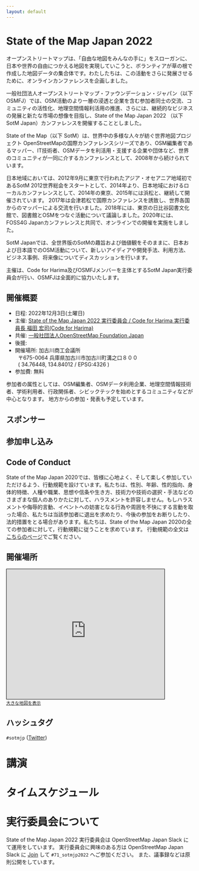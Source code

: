 ```yaml
---
layout: default
---
```


# State of the Map Japan 2022

オープンストリートマップは、「自由な地図をみんなの手に」をスローガンに、日本や世界の自由につかえる地図を実現していこうと、ボランティアが草の根で作成した地図データの集合体です。わたしたちは、この活動をさらに発展させるために、オンラインカンファレンスを企画しました。

一般社団法人オープンストリートマップ・ファウンデーション・ジャパン（以下OSMFJ）では、OSM活動のより一層の浸透と企業を含む参加者同士の交流、コミュニティの活性化、地理空間情報利活用の推進、さらには、継続的なビジネスの発展と新たな市場の想像を目指し、State of the Map Japan 2022 （以下SotM Japan）カンファレンスを開催することとしました。

State of the Map（以下 SotM）は、世界中の多様な人々が紡ぐ世界地図プロジェクト OpenStreetMapの国際カンファレンスシリーズであり、OSM編集者であるマッパー、IT技術者、OSMデータを利活用・支援する企業や団体など、世界のコミュニティが一同に介するカンファレンスとして、2008年から続けられています。

日本地域においては、2012年9月に東京で行われたアジア・オセアニア地域初であるSotM 2012世界総会をスタートとして、2014年より、日本地域におけるローカルカンファレンスとして、2014年の東京、2015年には浜松と、継続して開催されています。
2017年は会津若松で国際カンファレンスを誘致し、世界各国からのマッパーによる交流を行いました。2018年には、東京の日比谷図書文化館で、図書館とOSMをつなぐ活動について議論しました。2020年には、FOSS4G Japanカンファレンスと共同で、オンラインでの開催を実施をしました。

SotM Japanでは、全世界版のSotMの趣旨および価値観をそのままに、日本および日本語でのOSM活動について、新しいアイディアや開発手法、利用方法、ビジネス事例、将来像についてディスカッションを行います。

主催は、Code for Harima及びOSMFJメンバーを主体とするSotM Japan実行委員会が行い、OSMFJは全面的に協力いたします。

## 開催概要

- 日程: 2022年12月3日(土曜日)
- 主催: [State of the Map Japan 2022 実行委員会 / Code for Harima 実行委員長 福田 宏司(Code for Harima)](#実行委員会について)
- 共催: [一般社団法人OpenStreetMap Foundation Japan](https://osmf.jp/)
- 後援: 
- 開催場所: 加古川商工会議所<br>
&nbsp;&nbsp;〒675-0064 兵庫県加古川市加古川町溝之口８００<br>
&nbsp;&nbsp;( 34.76448, 134.84012 / EPSG:4326 )
- 参加費: 無料

参加者の属性としては、OSM編集者、OSMデータ利用企業、地理空間情報技術者、学術利用者、行政関係者、シビックテックを始めとするコミュニティなどが中心となります。
地方からの参加・発表も予定しています。

## スポンサー

## 参加申し込み

## Code of Conduct

State of the Map Japan 2020では、皆様に心地よく、そして楽しく参加していただけるよう、行動規範を設けています。私たちは、性別、年齢、性的指向、身体的特徴、人種や職業、思想や信条や生き方、技術力や技術の選択・手法などのさまざまな個人のありかたに対して、ハラスメントを許容しません。もしハラスメントや侮辱的言動、イベントへの妨害となる行為や周囲を不快にする言動を取った場合、私たちは当該参加者に退出を求めたり、今後の参加をお断りしたり、法的措置をとる場合があります。私たちは、State of the Map Japan 2020の全ての参加者に対して，行動規範に従うことを求めています。
行動規範の全文は[こちらのページ](./coc.html)でご覧ください。 

## 開催場所

<iframe width="425" height="350" frameborder="0" scrolling="no" marginheight="0" marginwidth="0" src="https://www.openstreetmap.org/export/embed.html?bbox=134.82949733734134%2C34.7582381983929%2C134.85044002532962%2C34.77070087000864&amp;layer=mapnik&amp;marker=34.764460955626284%2C134.83996868133545" style="border: 1px solid black"></iframe><br/><small><a href="https://www.openstreetmap.org/?mlat=34.7645&amp;mlon=134.8400#map=16/34.7645/134.8400">大きな地図を表示</a></small>

## ハッシュタグ

`#sotmjp` ([Twitter](https://twitter.com/hashtag/sotmjp))

# 講演

# タイムスケジュール

# 実行委員会について

State of the Map Japan 2022 実行委員会は OpenStreetMap Japan Slack にて運用をしています。
実行委員会に興味のある方は OpenStreetMap Japan Slack に [Join](https://bit.ly/OSM_Japan) して `#71_sotmjp2022` へご参加ください。
また、議事録などは原則公開をしています。
